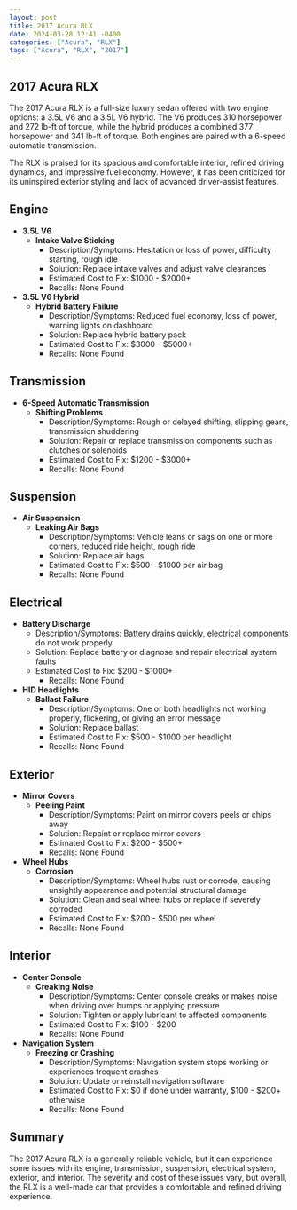 ```yaml
---
layout: post
title: 2017 Acura RLX
date: 2024-03-28 12:41 -0400
categories: ["Acura", "RLX"]
tags: ["Acura", "RLX", "2017"]
---
```

## 2017 Acura RLX

The 2017 Acura RLX is a full-size luxury sedan offered with two engine options: a 3.5L V6 and a 3.5L V6 hybrid. The V6 produces 310 horsepower and 272 lb-ft of torque, while the hybrid produces a combined 377 horsepower and 341 lb-ft of torque. Both engines are paired with a 6-speed automatic transmission.

The RLX is praised for its spacious and comfortable interior, refined driving dynamics, and impressive fuel economy. However, it has been criticized for its uninspired exterior styling and lack of advanced driver-assist features.

## **Engine**
- **3.5L V6**
    - **Intake Valve Sticking**
        - Description/Symptoms: Hesitation or loss of power, difficulty starting, rough idle
        - Solution: Replace intake valves and adjust valve clearances
        - Estimated Cost to Fix: $1000 - $2000+
        - Recalls: None Found
- **3.5L V6 Hybrid**
    - **Hybrid Battery Failure**
        - Description/Symptoms: Reduced fuel economy, loss of power, warning lights on dashboard
        - Solution: Replace hybrid battery pack
        - Estimated Cost to Fix: $3000 - $5000+
        - Recalls: None Found

## **Transmission**
- **6-Speed Automatic Transmission**
    - **Shifting Problems**
        - Description/Symptoms: Rough or delayed shifting, slipping gears, transmission shuddering
        - Solution: Repair or replace transmission components such as clutches or solenoids
        - Estimated Cost to Fix: $1200 - $3000+
        - Recalls: None Found

## **Suspension**
- **Air Suspension**
    - **Leaking Air Bags**
        - Description/Symptoms: Vehicle leans or sags on one or more corners, reduced ride height, rough ride
        - Solution: Replace air bags
        - Estimated Cost to Fix: $500 - $1000 per air bag
        - Recalls: None Found

## **Electrical**
- **Battery Discharge**
    - Description/Symptoms: Battery drains quickly, electrical components do not work properly
    - Solution: Replace battery or diagnose and repair electrical system faults
    - Estimated Cost to Fix: $200 - $1000+
        - Recalls: None Found
- **HID Headlights**
    - **Ballast Failure**
        - Description/Symptoms: One or both headlights not working properly, flickering, or giving an error message
        - Solution: Replace ballast
        - Estimated Cost to Fix: $500 - $1000 per headlight
        - Recalls: None Found

## **Exterior**
- **Mirror Covers**
    - **Peeling Paint**
        - Description/Symptoms: Paint on mirror covers peels or chips away
        - Solution: Repaint or replace mirror covers
        - Estimated Cost to Fix: $200 - $500+
        - Recalls: None Found
- **Wheel Hubs**
    - **Corrosion**
        - Description/Symptoms: Wheel hubs rust or corrode, causing unsightly appearance and potential structural damage
        - Solution: Clean and seal wheel hubs or replace if severely corroded
        - Estimated Cost to Fix: $200 - $500 per wheel
        - Recalls: None Found

## **Interior**
- **Center Console**
    - **Creaking Noise**
        - Description/Symptoms: Center console creaks or makes noise when driving over bumps or applying pressure
        - Solution: Tighten or apply lubricant to affected components
        - Estimated Cost to Fix: $100 - $200
        - Recalls: None Found
- **Navigation System**
    - **Freezing or Crashing**
        - Description/Symptoms: Navigation system stops working or experiences frequent crashes
        - Solution: Update or reinstall navigation software
        - Estimated Cost to Fix: $0 if done under warranty, $100 - $200+ otherwise
        - Recalls: None Found

## **Summary**
The 2017 Acura RLX is a generally reliable vehicle, but it can experience some issues with its engine, transmission, suspension, electrical system, exterior, and interior. The severity and cost of these issues vary, but overall, the RLX is a well-made car that provides a comfortable and refined driving experience.
